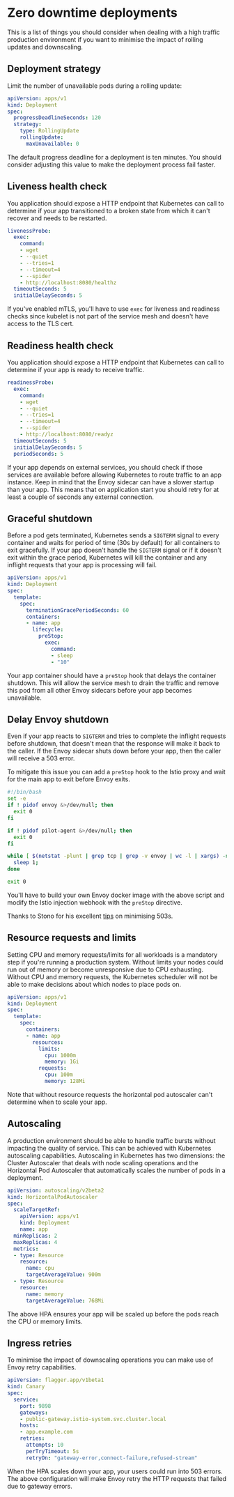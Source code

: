 # Zero downtime deployments

This is a list of things you should consider when dealing with a high traffic production environment if you want to minimise the impact of rolling updates and downscaling.

## Deployment strategy

Limit the number of unavailable pods during a rolling update:

```yaml
apiVersion: apps/v1
kind: Deployment
spec:
  progressDeadlineSeconds: 120
  strategy:
    type: RollingUpdate
    rollingUpdate:
      maxUnavailable: 0
```

The default progress deadline for a deployment is ten minutes. You should consider adjusting this value to make the deployment process fail faster.

## Liveness health check

You application should expose a HTTP endpoint that Kubernetes can call to determine if your app transitioned to a broken state from which it can't recover and needs to be restarted.

```yaml
livenessProbe:
  exec:
    command:
    - wget
    - --quiet
    - --tries=1
    - --timeout=4
    - --spider
    - http://localhost:8080/healthz
  timeoutSeconds: 5
  initialDelaySeconds: 5
```

If you've enabled mTLS, you'll have to use `exec` for liveness and readiness checks since kubelet is not part of the service mesh and doesn't have access to the TLS cert.

## Readiness health check

You application should expose a HTTP endpoint that Kubernetes can call to determine if your app is ready to receive traffic.

```yaml
readinessProbe:
  exec:
    command:
    - wget
    - --quiet
    - --tries=1
    - --timeout=4
    - --spider
    - http://localhost:8080/readyz
  timeoutSeconds: 5
  initialDelaySeconds: 5
  periodSeconds: 5
```

If your app depends on external services, you should check if those services are available before allowing Kubernetes to route traffic to an app instance. Keep in mind that the Envoy sidecar can have a slower startup than your app. This means that on application start you should retry for at least a couple of seconds any external connection.

## Graceful shutdown

Before a pod gets terminated, Kubernetes sends a `SIGTERM` signal to every container and waits for period of time \(30s by default\) for all containers to exit gracefully. If your app doesn't handle the `SIGTERM` signal or if it doesn't exit within the grace period, Kubernetes will kill the container and any inflight requests that your app is processing will fail.

```yaml
apiVersion: apps/v1
kind: Deployment
spec:
  template:
    spec:
      terminationGracePeriodSeconds: 60
      containers:
      - name: app
        lifecycle:
          preStop:
            exec:
              command:
              - sleep
              - "10"
```

Your app container should have a `preStop` hook that delays the container shutdown. This will allow the service mesh to drain the traffic and remove this pod from all other Envoy sidecars before your app becomes unavailable.

## Delay Envoy shutdown

Even if your app reacts to `SIGTERM` and tries to complete the inflight requests before shutdown, that doesn't mean that the response will make it back to the caller. If the Envoy sidecar shuts down before your app, then the caller will receive a 503 error.

To mitigate this issue you can add a `preStop` hook to the Istio proxy and wait for the main app to exit before Envoy exits.

```bash
#!/bin/bash
set -e
if ! pidof envoy &>/dev/null; then
  exit 0
fi

if ! pidof pilot-agent &>/dev/null; then
  exit 0
fi

while [ $(netstat -plunt | grep tcp | grep -v envoy | wc -l | xargs) -ne 0 ]; do
  sleep 1;
done

exit 0
```

You'll have to build your own Envoy docker image with the above script and modify the Istio injection webhook with the `preStop` directive.

Thanks to Stono for his excellent [tips](https://github.com/istio/istio/issues/12183) on minimising 503s.

## Resource requests and limits

Setting CPU and memory requests/limits for all workloads is a mandatory step if you're running a production system. Without limits your nodes could run out of memory or become unresponsive due to CPU exhausting. Without CPU and memory requests, the Kubernetes scheduler will not be able to make decisions about which nodes to place pods on.

```yaml
apiVersion: apps/v1
kind: Deployment
spec:
  template:
    spec:
      containers:
      - name: app
        resources:
          limits:
            cpu: 1000m
            memory: 1Gi
          requests:
            cpu: 100m
            memory: 128Mi
```

Note that without resource requests the horizontal pod autoscaler can't determine when to scale your app.

## Autoscaling

A production environment should be able to handle traffic bursts without impacting the quality of service. This can be achieved with Kubernetes autoscaling capabilities. Autoscaling in Kubernetes has two dimensions: the Cluster Autoscaler that deals with node scaling operations and the Horizontal Pod Autoscaler that automatically scales the number of pods in a deployment.

```yaml
apiVersion: autoscaling/v2beta2
kind: HorizontalPodAutoscaler
spec:
  scaleTargetRef:
    apiVersion: apps/v1
    kind: Deployment
    name: app
  minReplicas: 2
  maxReplicas: 4
  metrics:
  - type: Resource
    resource:
      name: cpu
      targetAverageValue: 900m
  - type: Resource
    resource:
      name: memory
      targetAverageValue: 768Mi
```

The above HPA ensures your app will be scaled up before the pods reach the CPU or memory limits.

## Ingress retries

To minimise the impact of downscaling operations you can make use of Envoy retry capabilities.

```yaml
apiVersion: flagger.app/v1beta1
kind: Canary
spec:
  service:
    port: 9898
    gateways:
    - public-gateway.istio-system.svc.cluster.local
    hosts:
    - app.example.com
    retries:
      attempts: 10
      perTryTimeout: 5s
      retryOn: "gateway-error,connect-failure,refused-stream"
```

When the HPA scales down your app, your users could run into 503 errors. The above configuration will make Envoy retry the HTTP requests that failed due to gateway errors.

